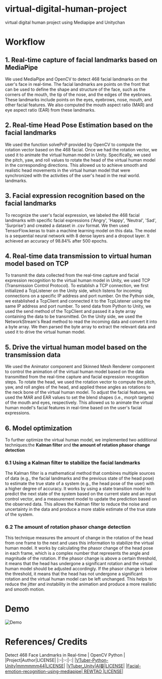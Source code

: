 # virtual-digital-human-project
virtual digital human project using Mediapipe and Unitychan
# Workflow
## 1. **Real-time capture of facial landmarks  based on MediaPipe**
We used MediaPipe and OpenCV to
detect 468 facial landmarks on the user's face in real-time. The facial
landmarks are points on the front that can be used to define the shape and structure of
the face, such as the corners of the mouth, the tip of the nose, and the edges of the
eyebrows. These landmarks include points on the eyes, eyebrows, nose, mouth, and
other facial features. We also computed the mouth aspect ratio (MAR) and eye aspect
ratio (EAR) from these landmarks.
## 2. **Real-time Head Pose Estimation based on the facial landmarks**
We used the function solvePnP provided by
OpenCV to compute the rotation vector based on the 468 facial. Once we had the rotation vector, we used it to animate the virtual human model in
Unity. Specifically, we used the pitch, yaw, and roll values to rotate the head of the
virtual human model in the corresponding directions. This allowed us to achieve
smooth and realistic head movements in the virtual human model that were
synchronized with the activities of the user's head in the real world.
landmarks.
## 3. **Facial expression recognition based on the facial landmarks**
To recognize the user's facial expression, we
labeled the 468 facial landmarks with specific facial expressions ('Angry', 'Happy',
'Neutral', 'Sad', 'Surprise') and created a dataset in .csv format. We then used
TensorFlow.keras to train a machine learning model on this data. The model is a
sequential neural network with 8 dense layers and a dropout layer. It achieved an
accuracy of 98.84% after 500 epochs.
## 4. **Real-time data transmission to virtual human model based on TCP**
To transmit the data
collected from the real-time capture and facial expression recognition to the virtual
human model in Unity, we used TCP (Transmission Control Protocol). To establish a TCP connection, we first initialized a TcpListener on the Unity side, which listens for incoming connections on a specific IP address and port number. On
the Python side, we established a TcpClient and connected it to the TcpListener using
the same IP address and port number. To send data from Python to Unity, we used the send method of the TcpClient and
passed it a byte array containing the data to be transmitted. On the Unity side, we used
the NetworkStream's Read method to read the incoming data and convert it into a byte
array. We then parsed the byte array to extract the relevant data and used it to drive
the virtual human model. 
## 5. **Drive the virtual human model based on the transmission data**
We used the Animator component and Skinned Mesh Renderer component to control
the animation of the virtual human model based on the data transmitted from the
real-time capture and facial expression recognition steps. To rotate the head, we used the rotation vector to compute the pitch, yaw, and roll
angles of the head, and applied these angles as rotations to the neck bone of the virtual
human model. To adjust the facial features, we used the MAR and EAR values to set
the blend shapes (i.e., morph targets) of the mouth and eyes, respectively. This
allowed us to animate the virtual human model's facial features in real-time based on
the user's facial expressions.
## 6. **Model optimization**
To further optimize the virtual human model, we implemented two additional
techniques:the **Kalman filter** and **the amount of rotation phasor change detection**
### 6.1 Using a Kalman filter to stabilize the facial landmarks 
The Kalman filter is a mathematical method that combines multiple sources of data (e.g., the facial
landmarks and the previous state of the head pose) to estimate the true state of a
system (e.g., the head pose of the user) with a higher degree of accuracy. It works
by using a state transition model to predict the next state of the system based on
the current state and an input control vector, and a measurement model to update
the prediction based on the observed data. This allows the Kalman filter to reduce
the noise and uncertainty in the data and produce a more stable estimate of the
true state of the system.
### 6.2 The amount of rotation phasor change detection 
This technique measures the amount of change in the rotation of the head from one frame to the next
and uses this information to stabilize the virtual human model. It works by calculating
the phasor change of the head pose in each frame, which is a complex number that
represents the angle and magnitude of the rotation. If the phasor change is above a
certain threshold, it means that the head has undergone a significant rotation and the
virtual human model should be adjusted accordingly. If the phasor change is below
the threshold, it means that the head has not undergone a significant rotation and the
virtual human model can be left unchanged. This helps to reduce the jitter and
instability in the animation and produce a more realistic and smooth motion.
 
# Demo
![Demo](https://raw.githubusercontent.com/shenllyz/virtual-digital-human-project/main/demo.gif)

# References/ Credits

Detect 468 Face Landmarks in Real-time | OpenCV Python | 
|Project|Author|LICENSE|
|:-|:-:|-:|
|[VTuber-Python-Unity](https://github.com/mmmmmm44/VTuber-Python-Unity)|[mmmmmm44](https://github.com/mmmmmm44)|[LICENSE](https://github.com/mmmmmm44/VTuber-Python-Unity/blob/main/LICENSE)|
|[VTuber_Unity](https://github.com/kwea123/VTuber_Unity)|[AI葵](https://github.com/kwea123)|[LICENSE](https://github.com/kwea123/VTuber_Unity/blob/master/LICENSE)|
|[Facial-emotion-recognition-using-mediapipe](https://github.com/REWTAO/Facial-emotion-recognition-using-mediapipe)|[ REWTAO ](https://github.com/REWTAO)|[LICENSE](https://github.com/REWTAO/Facial-emotion-recognition-using-mediapipe/blob/main/LICENSE)|
 
 
 
